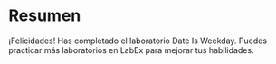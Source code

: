 # Resumen

¡Felicidades! Has completado el laboratorio Date Is Weekday. Puedes practicar más laboratorios en LabEx para mejorar tus habilidades.
